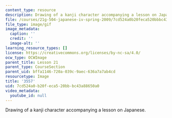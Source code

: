 ```yaml
---
content_type: resource
description: Drawing of a kanji character accompanying a lesson on Japanese.
file: /courses/21g-504-japanese-iv-spring-2009/7cd524a0b20feca520bbbc43a88650a0_3557.gif
file_type: image/gif
image_metadata:
  caption: ''
  credit: ''
  image-alt: ''
learning_resource_types: []
license: https://creativecommons.org/licenses/by-nc-sa/4.0/
ocw_type: OCWImage
parent_title: Lesson 21
parent_type: CourseSection
parent_uid: bffa1146-720a-039c-9aec-636a7a7ab4cd
resourcetype: Image
title: '3557'
uid: 7cd524a0-b20f-eca5-20bb-bc43a88650a0
video_metadata:
  youtube_id: null
---
```

Drawing of a kanji character accompanying a lesson on Japanese.